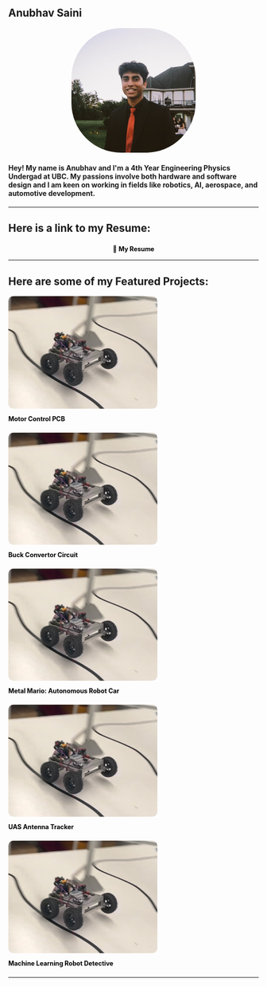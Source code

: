 ## Anubhav Saini

<div style="text-align: center;">
  <img src="docs/assets/ProfilePic1.png" alt="My Photo" style="border-radius: 40%; width: 250px; height: 250px;">
</div>


#### Hey! My name is Anubhav and I'm a **4th Year Engineering Physics Undergad** at UBC. My passions involve both hardware and software design and I am keen on working in fields like robotics, AI, aerospace, and automotive development.

---
## Here is a link to my Resume:
<div style="text-align: center; margin-top: 20px;">
  <a href="docs/assets/Resume - Anubhav Saini.pdf" target="_blank" style="color: black; text-decoration: none; font-size: 0.9em;">
    📄 <strong> My Resume</strong>
  </a>
</div>

___

## Here are some of my Featured Projects:

<div style="text-align: middle; margin-bottom: 20px;">
  <a href="/SarcoPCB/" style="text-decoration: none; color: black;">
    <img src="docs/assets/MarioKart.png" alt="Motor Control PCB" style="color:black; width: 300px; border-radius: 10px; margin-bottom: 10px;">
    <h3 style="color:black; margin: 0; font-size:0.9em">Motor Control PCB</h3>
  </a>
</div>

<div style="text-align: middle; margin-bottom: 20px;">
  <a href="/UasBuckConvertor/" style="text-decoration: none; color: black;">
    <img src="docs/assets/MarioKart.png" alt="Buck Convertor Circuit" style="color:black; width: 300px; border-radius: 10px; margin-bottom: 10px;">
    <h3 style="color:black; margin: 0; font-size:0.9em">Buck Convertor Circuit</h3>
  </a>
</div>


<div style="text-align: middle; margin-bottom: 20px;">
  <a href="/MetalMario/" style="text-decoration: none; color: black;">
    <img src="docs/assets/MarioKart.png" alt="Metal Mario: Autonomous Robot Car" style="color:black; width: 300px; border-radius: 10px; margin-bottom: 10px;">
    <h3 style="color:black; margin: 0; font-size:0.9em">Metal Mario: Autonomous Robot Car</h3>
  </a>
</div>

<div style="text-align: middle; margin-bottom: 20px;">
  <a href="/UASantenna/" style="text-decoration: none; color: black;">
    <img src="docs/assets/MarioKart.png" alt="UAS Antenna Tracker" style="color:black; width: 300px; border-radius: 10px; margin-bottom: 10px;">
    <h3 style="color:black; margin: 0; font-size:0.9em">UAS Antenna Tracker</h3>
  </a>
</div>


<div style="text-align: middle; margin-bottom: 20px;">
  <a href="/MLrobot/" style="text-decoration: none; color: black;">
    <img src="docs/assets/MarioKart.png" alt="Machine Learning Robot Detective" style="color:black; width: 300px; border-radius: 10px; margin-bottom: 10px;">
    <h3 style="color:black; margin: 0; font-size:0.9em">Machine Learning Robot Detective</h3>
  </a>
</div>


---
